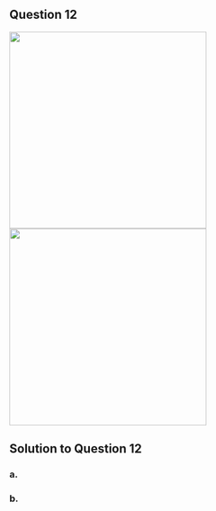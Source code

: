## Question 12
<img src = "https://github.com/user-attachments/assets/bc28878f-276e-41fd-97b1-54dd800e1ee1" width = "350">
<img src = "https://github.com/user-attachments/assets/351173c2-1e78-405a-a9fc-ae29296677fd" width = "350">


## Solution to Question 12


### a.


### b. 
